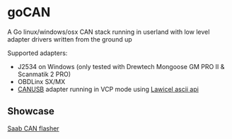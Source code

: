 # goCAN

A Go linux/windows/osx CAN stack running in userland with low level adapter drivers written from the ground up

Supported adapters:
* J2534 on Windows (only tested with Drewtech Mongoose GM PRO II & Scanmatik 2 PRO)
* OBDLinx SX/MX
* [CANUSB](https://lawicel-shop.se/elektronik/kommunikation/can/lawicel-canusb-adapter-1m-usb-cable/) adapter running in VCP mode using [Lawicel ascii api](http://www.can232.com/docs/canusb_manual.pdf)

## Showcase

[Saab CAN flasher](https://github.com/roffe/gocanflasher)
